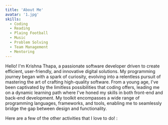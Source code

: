 ```yaml
---
title: 'About Me'
avatar: '1.jpg'
skills:
  - Coding
  - Reading
  - Plaing Football
  - Music
  - Problem Solving
  - Team Management
  - Mentoring
---
```


Hello! I'm Krishna Thapa, a passionate software developer driven to create efficient, user-friendly, and innovative digital solutions. My programming journey began with a spark of curiosity, evolving into a relentless pursuit of mastering the art of crafting high-quality software. From a young age, I've been captivated by the limitless possibilities that coding offers, leading me on a dynamic learning path where I've honed my skills in both front-end and back-end development. My toolkit encompasses a wide range of programming languages, frameworks, and tools, enabling me to seamlessly bridge the gap between design and functionality.

Here are a few of the other activities that I love to do! :
